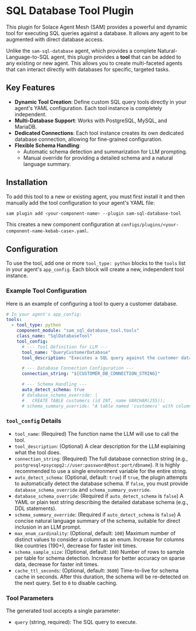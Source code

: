 # SQL Database Tool Plugin

This plugin for Solace Agent Mesh (SAM) provides a powerful and dynamic tool for executing SQL queries against a database. It allows any agent to be augmented with direct database access.

Unlike the `sam-sql-database` agent, which provides a complete Natural-Language-to-SQL agent, this plugin provides a **tool** that can be added to any existing or new agent. This allows you to create multi-faceted agents that can interact directly with databases for specific, targeted tasks.

## Key Features

- **Dynamic Tool Creation**: Define custom SQL query tools directly in your agent's YAML configuration. Each tool instance is completely independent.
- **Multi-Database Support**: Works with PostgreSQL, MySQL, and MariaDB.
- **Dedicated Connections**: Each tool instance creates its own dedicated database connection, allowing for fine-grained configuration.
- **Flexible Schema Handling**:
    -   Automatic schema detection and summarization for LLM prompting.
    -   Manual override for providing a detailed schema and a natural language summary.

## Installation

To add this tool to a new or existing agent, you must first install it and then manually add the tool configuration to your agent's YAML file:

```bash
sam plugin add <your-component-name> --plugin sam-sql-database-tool
```

This creates a new component configuration at `configs/plugins/<your-component-name-kebab-case>.yaml`.

## Configuration

To use the tool, add one or more `tool_type: python` blocks to the `tools` list in your agent's `app_config`. Each block will create a new, independent tool instance.

### Example Tool Configuration

Here is an example of configuring a tool to query a customer database.

```yaml
# In your agent's app_config:
tools:
  - tool_type: python
    component_module: "sam_sql_database_tool.tools"
    class_name: "SqlDatabaseTool"
    tool_config:
      # --- Tool Definition for LLM ---
      tool_name: "QueryCustomerDatabase"
      tool_description: "Executes a SQL query against the customer database."

      # --- Database Connection Configuration ---
      connection_string: "${CUSTOMER_DB_CONNECTION_STRING}"

      # --- Schema Handling ---
      auto_detect_schema: true
      # database_schema_override: |
      #   CREATE TABLE customers (id INT, name VARCHAR(255));
      # schema_summary_override: "A table named 'customers' with columns 'id' and 'name'."
```

### `tool_config` Details

-   `tool_name`: (Required) The function name the LLM will use to call the tool.
-   `tool_description`: (Optional) A clear description for the LLM explaining what the tool does.
-   `connection_string`: (Required) The full database connection string (e.g., `postgresql+psycopg2://user:password@host:port/dbname`). It is highly recommended to use a single environment variable for the entire string.
-   `auto_detect_schema`: (Optional, default: `true`) If `true`, the plugin attempts to automatically detect the database schema. If `false`, you must provide `database_schema_override` and `schema_summary_override`.
-   `database_schema_override`: (Required if `auto_detect_schema` is `false`) A YAML or plain text string describing the detailed database schema (e.g., DDL statements).
-   `schema_summary_override`: (Required if `auto_detect_schema` is `false`) A concise natural language summary of the schema, suitable for direct inclusion in an LLM prompt.
-   `max_enum_cardinality`: (Optional, default: `100`) Maximum number of distinct values to consider a column as an enum. Increase for columns like countries (190+), decrease for faster init times.
-   `schema_sample_size`: (Optional, default: `100`) Number of rows to sample per table for schema detection. Increase for better accuracy on sparse data, decrease for faster init times.
-   `cache_ttl_seconds`: (Optional, default: `3600`) Time-to-live for schema cache in seconds. After this duration, the schema will be re-detected on the next query. Set to `0` to disable caching.

### Tool Parameters

The generated tool accepts a single parameter:

-   `query` (string, required): The SQL query to execute.
